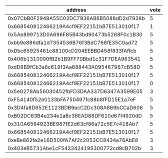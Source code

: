 address|vote|timestamp|signature
---|---|---|---
0x07CbB0F2949A55C02DC7936AB6B5088dD2d7938b|5|1604412196|0x61060828a164211403077728b2dc294ca389a6f1780081a9a5565114f175f2214d6f93dab3bc5667ae08d187e52165d0913bdc76f9a375d03be88d092978ed4b1c
0x668540812466219A4cf9EF22151bB7E513010f17|1|1604413558|0x73b4966ef3c3550182055019fec11d65d17718306c2c11ec3245ae53adce2cb22fd0991456e4f5f0bfd56bd8f411be2d8cafb3b3e1e8664f58d5e990a31079ee1b
0x5Ae899713D0A696F85B43bd90473b5268F0c1B30|5|1604415321|0x942fafe75dd2533a2ea1293a4f5c42982d2e3d1bcb809f9b8d43951a85dba156517a3f36fc933e2ab2228c8edf7d0b7bb483bf7c42fb46afaa0fec62853a36271c
0xbb9e886dfa1d7354536B76f3BdC768fE35C0ad72|5|1604418331|0xc956cb40ed1bd5b159928d5bfb47427348b92f76d2034536843d0b47d5fea6c07838a5671c9653faab5db4c75b37579d1dbcd5b86f67de764a442228bc4e71381b
0xDbc65925461c88100cD204EEBBD458f833fAffcb|5|1604426376|0x714255adfaef6d41d646bb0b9957a94647858d4a9d967e62ae739950d4fd2d4b494354a1a02545207eae7735e69ecfacbe2ab3d51315908503678fbcca900c341b
0x406b1310090fB2b1B9FF70Bbd1c31F7DEA963541|5|1604429762|0xa1ae5e26cc7509554fa2a0b7fccb2aefc9b434e4dd1ea36677aecd5994a07b7609a300d2659a9af2f45f546ae1ecfbf8ddfeee8cb58a301a03d3b16cd873cc291b
0xdD8B9fCb3a8c619f3Aa688443A095467967cB58D|5|1604432849|0x927a6735ea230e40898fc899754249b71e4fcd6a9939d15acfaa316687d3aab970192fe36af2a99b7bdc86ffe3bbe5855818487acf8e9f396112b35ca0b80f1b1c
0x668540812466219A4cf9EF22151bB7E513010f17|5|1604460342|0x5f8ff7ea97af3bb31e73841f160861f5c36e30114c147385abb412bc7dc927347332b17b243877f30afd2bec35ab1ded42b77ff3db6fad457a01d05cb4e9e86a1c
0x668540812466219A4cf9EF22151bB7E513010f17|0|1604460759|0xd7a2ea61eabacd5b7841813711e1bf51f99069875c2c9d107f5f6479d63188196f2b726e39be89fe9d910b1ae8971c1ee4846d3a6cf0370c7c8061ff215f8be61b
0x5e0278Ab56030452fbFD3DAA337D6347A3599E05|3|1604467830|0xb252b32f7d0141ac58fb302277565df21dcc0b853e8cfe970b3ca60ef7332ab845159849f91008186558816848d87bcb5cf2fe95fd2b6f9edd264fbee108cb8b1c
0xF54140f52e0133bFA750497fc88b8fFD15E1a7eF|5|1604473273|0xf7e63ada3d9d8fe7536481a0bbc3f5458ad52d909ff944574ae830cb40ac331a43a614f69246e979e497b6873357cafe80b00155f34f601c3c1d76851526c8f01b
0x3D4fa8D652E1123BDB9ecC2Dc308A869bCCaD606|5|1604474332|0x841e7340325fe7fa875da6da974bdc75d6959a3a4dc7ef267af5f12dfdfcbbf950e70ebc3710577d2692ea2f3d3f87186f10c30687ab5806cee9022a7b42e3581c
0xB02DC63B4e234e1aBc36EAD88DF610d67f4920dD|5|1604475926|0x4643513a069b180f5bebb8c0661bf85a4e83d308df645a42178b928de6e00b6440a14e379f7c8e957e110f4a702abec12b2a1d940d4eba2d48528197e43d5d1e1b
0x310A6564923BE987fE2d63cf86a72c5E7c418Ab7|5|1604480310|0xabc2d35f38d5d4dc609ef7e31dce440b1ad5606ac28b146cc9e36d744df504f45ee6b59656b83bbd08128cbe0b76e6bf325b7c93e29ac4d9cba569a9ec0789171c
0x668540812466219A4cf9EF22151bB7E513010f17|5|1604490382|0xda7a05f022f892762aec6dd7df3ebd4ec6119ee0cf5f9bed7345334a5b69e0a86b3ee3b73baed33869c7e4ce02ee113d57139f2995d163cfb5539cd62e82d5971c
0xeBe862fe2e16D500fA7Af2c2053CC8434a76AbE8|3|1604491622|0xac2b63d720623bb882456ebefc1b6d587244c47f90a329893eacd73d16682f511ff0ff94cd44e6009af4a36af6cd186b9467e45e52dcc596a5b131c8ac1cec031b
0x403eB5731Abe1cF5423424195300772cd9cB702b|3|1604491835|0x0935636c224ade2ee383819217ec83f1f8ce218b8bcaa987e55df1971f71d0ee5b7c7160f31da92d55f5a8725acafa514a370839943bfee8a44e103a6b0043991b